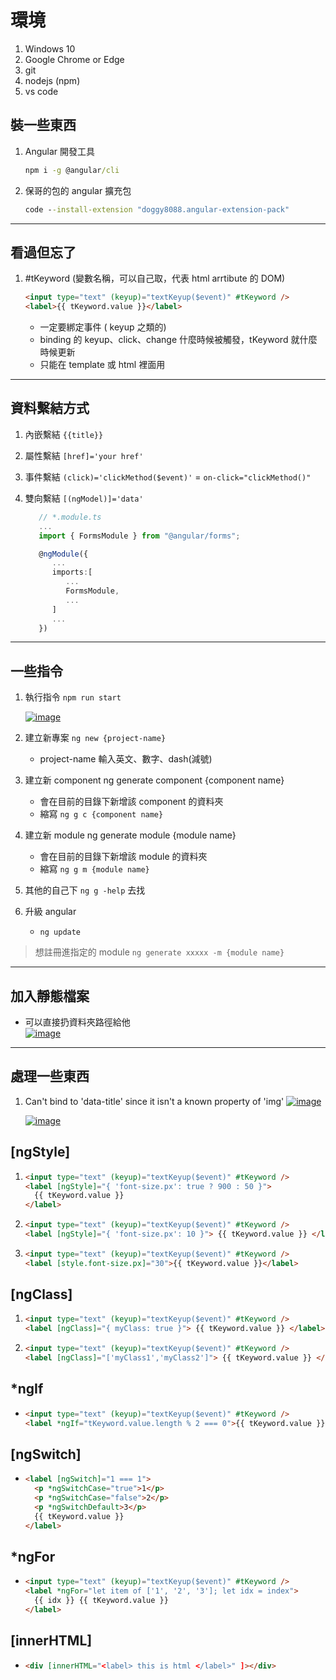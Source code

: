 # 環境

1. Windows 10
1. Google Chrome or Edge
1. git
1. nodejs (npm)
1. vs code

## 裝一些東西

1. Angular 開發工具

   ```cmd
   npm i -g @angular/cli
   ```

2. 保哥的包的 angular 擴充包

   ```cmd
   code --install-extension "doggy8088.angular-extension-pack"
   ```

---

## 看過但忘了

1. #tKeyword (變數名稱，可以自己取，代表 html arrtibute 的 DOM)

   ```html
   <input type="text" (keyup)="textKeyup($event)" #tKeyword />
   <label>{{ tKeyword.value }}</label>
   ```

   - 一定要綁定事件 ( keyup 之類的)
   - binding 的 keyup、click、change 什麼時候被觸發，tKeyword 就什麼時候更新
   - 只能在 template 或 html 裡面用

---

## 資料繫結方式

1. 內嵌繫結 `{{title}}`
1. 屬性繫結 `[href]='your href'`
1. 事件繫結 `(click)='clickMethod($event)'` = `on-click="clickMethod()"`
1. 雙向繫結 `[(ngModel)]='data'`

   ```ts
      // *.module.ts
      ...
      import { FormsModule } from "@angular/forms";

      @ngModule({
         ...
         imports:[
            ...
            FormsModule,
            ...
         ]
         ...
      })
   ```

---

## 一些指令

1. 執行指令 `npm run start`

   [![image](https://user-images.githubusercontent.com/37999690/125931164-20092dba-7945-4c0d-9979-f59049245319.png "image")](https://user-images.githubusercontent.com/37999690/125931164-20092dba-7945-4c0d-9979-f59049245319.png)

2. 建立新專案 `ng new {project-name}`
   - project-name 輸入英文、數字、dash(減號)
3. 建立新 component ng generate component {component name}
   - 會在目前的目錄下新增該 component 的資料夾
   - 縮寫 `ng g c {component name}`
4. 建立新 module ng generate module {module name}
   - 會在目前的目錄下新增該 module 的資料夾
   - 縮寫 `ng g m {module name}`
5. 其他的自己下 `ng g -help` 去找
6. 升級 angular
   - `ng update`

> 想註冊進指定的 module `ng generate xxxxx -m {module name}`

---

## 加入靜態檔案

- 可以直接扔資料夾路徑給他  
   [![image](https://user-images.githubusercontent.com/37999690/125929605-a73dccf8-3acf-4aa2-ae39-7a75c81739e1.png "image")](https://user-images.githubusercontent.com/37999690/125929605-a73dccf8-3acf-4aa2-ae39-7a75c81739e1.png)

---

## 處理一些東西

1. Can't bind to 'data-title' since it isn't a known property of 'img'
   [![image](https://user-images.githubusercontent.com/37999690/125964504-4c129bd5-db05-41a7-b3b5-73403a1c93e9.png "image")](https://user-images.githubusercontent.com/37999690/125964504-4c129bd5-db05-41a7-b3b5-73403a1c93e9.png)

   [![image](https://user-images.githubusercontent.com/37999690/125964733-6de25fe3-6f0a-489d-92b6-789fa7ca084a.png "image")](https://user-images.githubusercontent.com/37999690/125964733-6de25fe3-6f0a-489d-92b6-789fa7ca084a.png)

## [ngStyle]

1. ```html
   <input type="text" (keyup)="textKeyup($event)" #tKeyword />
   <label [ngStyle]="{ 'font-size.px': true ? 900 : 50 }">
     {{ tKeyword.value }}
   </label>
   ```

1. ```html
   <input type="text" (keyup)="textKeyup($event)" #tKeyword />
   <label [ngStyle]="{ 'font-size.px': 10 }"> {{ tKeyword.value }} </label>
   ```

1. ```html
   <input type="text" (keyup)="textKeyup($event)" #tKeyword />
   <label [style.font-size.px]="30">{{ tKeyword.value }}</label>
   ```

## [ngClass]

1. ```html
   <input type="text" (keyup)="textKeyup($event)" #tKeyword />
   <label [ngClass]="{ myClass: true }"> {{ tKeyword.value }} </label>
   ```

1. ```html
   <input type="text" (keyup)="textKeyup($event)" #tKeyword />
   <label [ngClass]="['myClass1','myClass2']"> {{ tKeyword.value }} </label>
   ```

## \*ngIf

- ```html
  <input type="text" (keyup)="textKeyup($event)" #tKeyword />
  <label *ngIf="tKeyword.value.length % 2 === 0">{{ tKeyword.value }}</label>
  ```

## [ngSwitch]

- ```html
  <label [ngSwitch]="1 === 1">
    <p *ngSwitchCase="true">1</p>
    <p *ngSwitchCase="false">2</p>
    <p *ngSwitchDefault>3</p>
    {{ tKeyword.value }}
  </label>
  ```

## \*ngFor

- ```html
  <input type="text" (keyup)="textKeyup($event)" #tKeyword />
  <label *ngFor="let item of ['1', '2', '3']; let idx = index">
    {{ idx }} {{ tKeyword.value }}
  </label>
  ```

## [innerHTML]

- ```html
  <div [innerHTML="<label> this is html </label>" ]></div>
  ```
